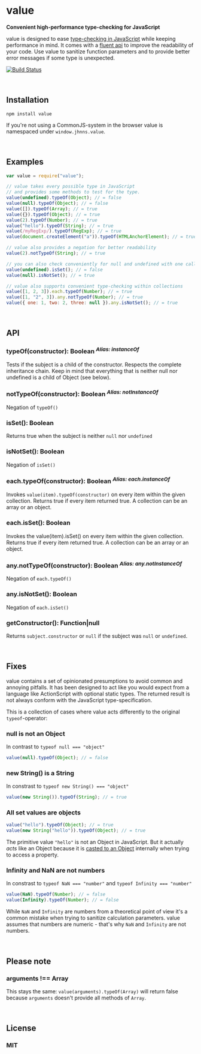 value
=====
**Convenient high-performance type-checking for JavaScript**

value is designed to ease [type-checking in JavaScript](http://bonsaiden.github.com/JavaScript-Garden/#types.typeof) while keeping performance in mind. It comes with a [fluent api](http://martinfowler.com/bliki/FluentInterface.html) to improve the readability of your code. Use value to sanitize function parameters and to provide better error messages if some type is unexpected. 

[![Build Status](https://secure.travis-ci.org/jhnns/value.png?branch=master)](http://travis-ci.org/jhnns/value)


<br />

Installation
------------

`npm install value`

If you're not using a CommonJS-system in the browser value is namespaced under `window.jhnns.value`.

<br />

Examples
--------



```javascript
var value = require("value");

// value takes every possible type in JavaScript
// and provides some methods to test for the type.
value(undefined).typeOf(Object); // = false
value(null).typeOf(Object); // = false
value([]).typeOf(Array); // = true
value({}).typeOf(Object); // = true
value(2).typeOf(Number); // = true
value("hello").typeOf(String); // = true
value(/myRegExp/).typeOf(RegExp); // = true
value(document.createElement("a")).typeOf(HTMLAnchorElement); // = true

// value also provides a negation for better readability
value(2).notTypeOf(String); // = true

// you can also check conveniently for null and undefined with one call
value(undefined).isSet(); // = false
value(null).isNotSet(); // = true

// value also supports convenient type-checking within collections
value([1, 2, 3]).each.typeOf(Number); // = true
value([1, "2", 3]).any.notTypeOf(Number); // = true
value({ one: 1, two: 2, three: null }).any.isNotSet(); // = true
```

<br />

API
--------

### typeOf(constructor): Boolean <sup>*Alias: instanceOf*</sup>

Tests if the subject is a child of the constructor. Respects the complete inheritance chain. Keep in mind that everything that is neither null nor undefined is a child of Object (see below).

### notTypeOf(constructor): Boolean <sup>*Alias: notInstanceOf*</sup>

Negation of `typeOf()`

### isSet(): Boolean

Returns true when the subject is neither `null` nor `undefined`

### isNotSet(): Boolean

Negation of `isSet()`

### each.typeOf(constructor): Boolean <sup>*Alias: each.instanceOf*</sup>

Invokes `value(item).typeOf(constructor)` on every item within the given collection. Returns true if every item returned true. A collection can be an array or an object.

### each.isSet(): Boolean

Invokes the value(item).isSet() on every item within the given collection. Returns true if every item returned true. A collection can be an array or an object.

### any.notTypeOf(constructor): Boolean <sup>*Alias: any.notInstanceOf*</sup>

Negation of `each.typeOf()`

### any.isNotSet(): Boolean

Negation of `each.isSet()`

### getConstructor(): Function|null

Returns `subject.constructor` or `null` if the subject was `null` or `undefined`.

<br />

Fixes
--------

value contains a set of opinionated presumptions to avoid common and annoying pitfalls. It has been designed to act like you would expect from a language like ActionScript with optional static types. The returned result is not always conform with the JavaScript type-specification.

This is a collection of cases where value acts differently to the original `typeof`-operator:

### null is not an Object

In contrast to `typeof null === "object"`

```javascript
value(null).typeOf(Object); // = false
```

### new String() is a String

In constrast to `typeof new String() === "object"`

```javascript
value(new String()).typeOf(String); // = true 
```

### All set values are objects

```javascript
value("hello").typeOf(Object); // = true 
value(new String("hello")).typeOf(Object); // = true 
```

The primitive value `"hello"` is not an Object in JavaScript. But it actually *acts* like an Object because it is [casted to an Object](http://stackoverflow.com/a/2051893) internally when trying to access a property.

### Infinity and NaN are not numbers

In constrast to `typeof NaN === "number"` and `typeof Infinity === "number"`

```javascript
value(NaN).typeOf(Number); // = false
value(Infinity).typeOf(Number); // = false
```

While `NaN` and `Infinity` are numbers from a theoretical point of view it's a common mistake when trying to sanitize calculation parameters. value assumes that numbers are numeric - that's why `NaN` and `Infinity` are not numbers.


<br />

Please note
--------

### arguments !== Array

This stays the same: `value(arguments).typeOf(Array)` will return false because `arguments` doesn't provide all methods of `Array`.


<br />

License
--------

### MIT